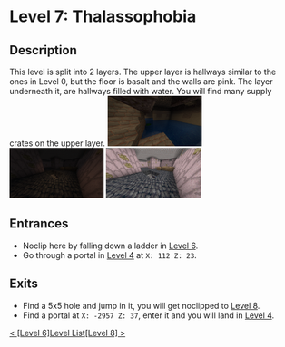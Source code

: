# Level 7: Thalassophobia

## Description
This level is split into 2 layers. The upper layer is hallways similar to the ones in Level 0, but the floor is basalt and the walls are pink. The layer underneath it, are hallways filled with water. You will find many supply crates on the upper layer.
<img src="./img/Level_7_downstairs.png" title="Downstairs" width="33%" />
<img src="./img/Level_7_upstairs_dark.png" title="Upstairs (original)" width="33%"/>
<img src="./img/Level_7_upstairs_bright.png" title="Upstairs (brightend)" width="33%" />


## Entrances
* Noclip here by falling down a ladder in <a href="./Level_6.md">Level 6</a>.
* Go through a portal in <a href="./Level_4.md">Level 4</a> at `X: 112 Z: 23`.

## Exits
* Find a 5x5 hole and jump in it, you will get noclipped to <a href="./Level_8.md">Level 8</a>.
* Find a portal at `X: -2957 Z: 37`, enter it and you will land in <a href="./Level_4.md">Level 4</a>.

<a href="./Level_6.md">< [Level 6]</a><a href="./Levels.md">Level List</a><a href="./Level_8.md">[Level 8] ></a>